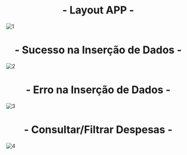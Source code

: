 # <div align="center"> - Layout APP - </div>
![1](https://user-images.githubusercontent.com/86329011/211900550-fe05d754-82f5-410a-9a62-e63044e6ce16.PNG)

# <div align="center"> - Sucesso na Inserção de Dados - </div>
![2](https://user-images.githubusercontent.com/86329011/211900558-2382c2e3-237d-4045-9a1c-bfc1c282a087.PNG)

# <div align="center"> - Erro na Inserção de Dados - </div>
![3](https://user-images.githubusercontent.com/86329011/211900566-b34f3d62-8bcf-4a10-8231-c65d3577ac8b.PNG)

# <div align="center"> - Consultar/Filtrar Despesas - </div>
![4](https://user-images.githubusercontent.com/86329011/211900570-108214d0-6690-425a-9a1e-595e31c053ab.PNG)
